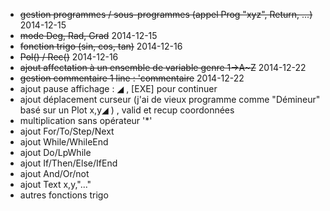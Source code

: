- ~~gestion programmes / sous-programmes (appel Prog "xyz", Return, ...)~~ 2014-12-15
- ~~mode Deg, Rad, Grad~~ 2014-12-15
- ~~fonction trigo (sin, cos, tan)~~ 2014-12-16
- ~~Pol() / Rec()~~ 2014-12-16
- ~~ajout affectation à un ensemble de variable genre 1→A~Z~~  2014-12-22
- ~~gestion commentaire 1 line : 'commentaire~~  2014-12-22
- ajout pause affichage : ◢ , [EXE] pour continuer
- ajout déplacement curseur (j'ai de vieux programme comme "Démineur" basé sur un Plot x,y◢ ) , valid et recup coordonnées
- multiplication sans opérateur '*'
- ajout For/To/Step/Next
- ajout While/WhileEnd
- ajout Do/LpWhile
- ajout If/Then/Else/IfEnd 
- ajout And/Or/not
- ajout Text x,y,"..."
- autres fonctions trigo
